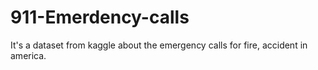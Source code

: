 # 911-Emerdency-calls
It's a dataset from kaggle about the emergency calls for fire, accident in america.
